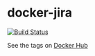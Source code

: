 # docker-jira
[![Build Status](https://drone.ded1.denv.it/api/badges/denysvitali/docker-jira/status.svg)](https://drone.ded1.denv.it/denysvitali/docker-jira)

See the tags on [Docker Hub](https://cloud.docker.com/repository/docker/dvitali/jira/tags)
